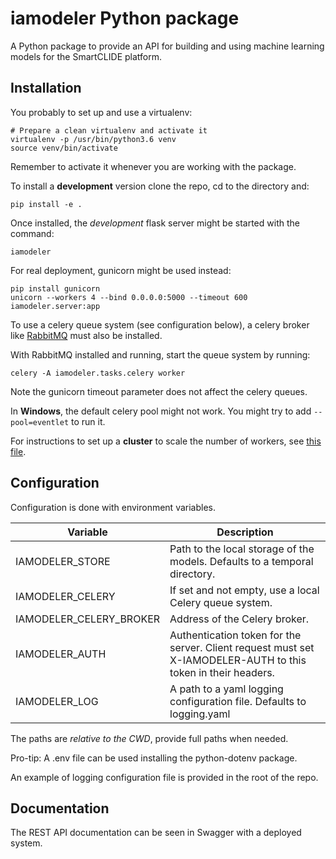 <!--
   Copyright (C) 2021-2022 AIR Institute
   
   This program and the accompanying materials are made
   available under the terms of the Eclipse Public License 2.0
   which is available at https://www.eclipse.org/legal/epl-2.0/
   
   SPDX-License-Identifier: EPL-2.0
-->
# iamodeler Python package

A Python package to provide an API for building and using machine learning models for the SmartCLIDE platform.

## Installation

You probably to set up and use a virtualenv:

```
# Prepare a clean virtualenv and activate it
virtualenv -p /usr/bin/python3.6 venv
source venv/bin/activate
```

Remember to activate it whenever you are working with the package.

To install a **development** version clone the repo, cd to the directory and:

```
pip install -e .
```

Once installed, the *development* flask server might be started with the command:

```
iamodeler
```

For real deployment, gunicorn might be used instead:

```
pip install gunicorn
unicorn --workers 4 --bind 0.0.0.0:5000 --timeout 600 iamodeler.server:app
```

To use a celery queue system (see configuration below), a celery broker
like [RabbitMQ](https://www.rabbitmq.com/download.html) must also be installed.

With RabbitMQ installed and running, start the queue system by running:

```
celery -A iamodeler.tasks.celery worker
```

Note the gunicorn timeout parameter does not affect the celery queues.

In **Windows**, the default celery pool might not work. You might try to add `--pool=eventlet` to run it.

For instructions to set up a **cluster** to scale the number of workers, see [this file](docs/cluster.md).

## Configuration

Configuration is done with environment variables.

| Variable                 | Description                                                                                                   |
| ------------------------ | ------------------------------------------------------------------------------------------------------------- |
| IAMODELER\_STORE         | Path to the local storage of the models. Defaults to a temporal directory.                                    |
| IAMODELER\_CELERY        | If set and not empty, use a local Celery queue system.                                                        |
| IAMODELER\_CELERY\_BROKER| Address of the Celery broker.                                                                                 |
| IAMODELER\_AUTH          | Authentication token for the server. Client request must set X-IAMODELER-AUTH to this token in their headers. |
| IAMODELER\_LOG           | A path to a yaml logging configuration file. Defaults to logging.yaml                                         |

The paths are *relative to the CWD*, provide full paths when needed.

Pro-tip: A .env file can be used installing the python-dotenv package.

An example of logging configuration file is provided in the root of the repo.

## Documentation

The REST API documentation can be seen in Swagger with a deployed system.



